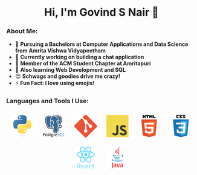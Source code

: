 <h1 align="center">Hi, I'm Govind S Nair 👋</h1>
<!-- <img align="right" alt="Coding" width="250" src="https://github.com/Govind-S-Nair/Govind-S-Nair/blob/main/GIFs/Coding.gif"> -->

### About Me:
- 🌱 **Pursuing a Bachelors at Computer Applications and Data Science from Amrita Vishwa Vidyapeetham**
- 🔭 **Currently working on building a chat application**
- 🤝 **Member of the ACM Student Chapter at Amritapuri**
- 🤔 **Also learning Web Development and SQL**
- 😍 **Schwags and goodies drive me crazy!**
- ⚡ **Fun Fact: I love using emojis!**

### Languages and Tools I Use:
<div align="center">
  <img style="margin: 10px" src="https://github.com/Govind-S-Nair/Govind-S-Nair/blob/main/Logos/Python.png" alt="Python" height="60"/>
  <img style="margin: 10px" src="https://github.com/Govind-S-Nair/Govind-S-Nair/blob/main/Logos/PostgreSQL.png" alt="PostgreSQL" height="60"/>
  <img style="margin: 10px" src= "https://github.com/Govind-S-Nair/Govind-S-Nair/blob/main/Logos/Git.png" alt="Git" height="60"/>
  <img style="margin: 10px" src="https://github.com/Govind-S-Nair/Govind-S-Nair/blob/main/Logos/JavaScript.png" alt="JavaScript" height="60"/>
  <img style="margin: 10px" src="https://github.com/Govind-S-Nair/Govind-S-Nair/blob/main/Logos/HTML.png" alt="HTML5" height="60"/>
  <img style="margin: 10px" src="https://github.com/Govind-S-Nair/Govind-S-Nair/blob/main/Logos/CSS.png" alt="CSS3" height="60"/>
  <img style="margin: 10px" src= "https://github.com/Govind-S-Nair/Govind-S-Nair/blob/main/Logos/React.png" alt="React" height="60"/>
  <img style="margin: 10px" src="https://github.com/Govind-S-Nair/Govind-S-Nair/blob/main/Logos/Java.png" alt="Java" height="60"/>
  
</div>
<br>
<!-- <img src="https://holopin.io/api/user/board?user=g0v1nd"/> -->
